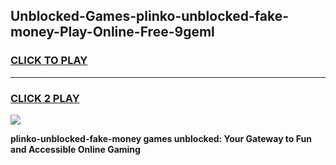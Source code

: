 
## Unblocked-Games-plinko-unblocked-fake-money-Play-Online-Free-9geml
<h3>
<a href="https://premium76.site?title=plinko-unblocked-fake-money&ref=26A">CLICK TO PLAY</a></h3>
<hr>

<h3>
<a href="https://premium76.site?title=plinko-unblocked-fake-money&ref=26A">CLICK 2 PLAY</a>
  
</h3>

<a href="https://premium76.site?title=plinko-unblocked-fake-money&ref=26A"><img src="https://clearcache.store/games.png"></a>


**plinko-unblocked-fake-money games unblocked: Your Gateway to Fun and Accessible Online Gaming**
